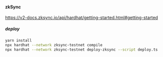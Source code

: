 #### zkSync

https://v2-docs.zksync.io/api/hardhat/getting-started.html#getting-started

##### deploy

```bash
yarn install
npx hardhat --network zksync-testnet compile
npx hardhat --network zksync-testnet deploy-zksync --script deploy.ts
```
